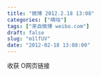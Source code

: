 ```yaml
---
title: "微博 2012.2.18 13:08"
categories: ["嘀咕"]
tags: ["来自微博 weibo.com"]
draft: false
slug: "m1lfUV"
date: "2012-02-18 13:08:00"
---
```


<p>收获 O网页链接 ​​​​</p>
